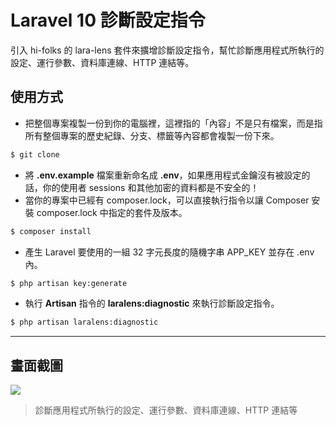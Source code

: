# Laravel 10 診斷設定指令

引入 hi-folks 的 lara-lens 套件來擴增診斷設定指令，幫忙診斷應用程式所執行的設定、運行參數、資料庫連線、HTTP 連結等。

## 使用方式
- 把整個專案複製一份到你的電腦裡，這裡指的「內容」不是只有檔案，而是指所有整個專案的歷史紀錄、分支、標籤等內容都會複製一份下來。
```sh
$ git clone
```
- 將 __.env.example__ 檔案重新命名成 __.env__，如果應用程式金鑰沒有被設定的話，你的使用者 sessions 和其他加密的資料都是不安全的！
- 當你的專案中已經有 composer.lock，可以直接執行指令以讓 Composer 安裝 composer.lock 中指定的套件及版本。
```sh
$ composer install
```
- 產生 Laravel 要使用的一組 32 字元長度的隨機字串 APP_KEY 並存在 .env 內。
```sh
$ php artisan key:generate
```
- 執行 __Artisan__ 指令的 __laralens:diagnostic__ 來執行診斷設定指令。
```sh
$ php artisan laralens:diagnostic
```

----

## 畫面截圖
![](https://i.imgur.com/Kswz0Qu.png)
> 診斷應用程式所執行的設定、運行參數、資料庫連線、HTTP 連結等